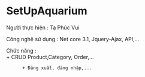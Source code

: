 # SetUpAquarium

Người thực hiện : Tạ Phúc Vui

Công nghệ sử dụng : Net core 3.1, Jquery-Ajax, API,...

Chức năng :  
          + CRUD Product,Category, Order,... 
          
          + Đăng xuất, đăng nhập,...

